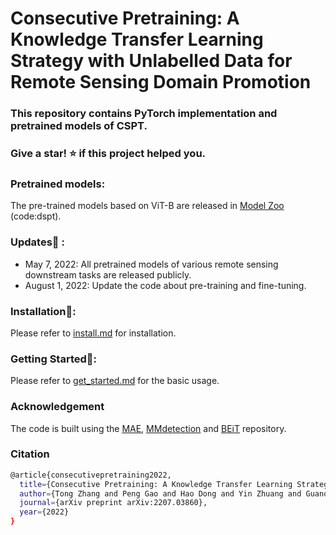 # Consecutive Pretraining: A Knowledge Transfer Learning Strategy with Unlabelled Data for Remote Sensing Domain Promotion


### This repository contains PyTorch implementation and pretrained models of CSPT. 
### Give a star! ⭐️ if this project helped you.



### Pretrained models:
The pre-trained models based on ViT-B are released in [Model Zoo](https://pan.baidu.com/s/1bhxdjjrVk0jWMs7dnXVQWQ) (code:dspt).




### Updates🌟 :
* May 7, 2022: All pretrained models of various remote sensing downstream tasks are released publicly.
* August 1, 2022: Update the code about pre-training and fine-tuning.


### Installation🚀:
Please refer to [install.md](install.md) for installation.

### Getting Started🚀: 
Please refer to [get_started.md](get_started.md) for the basic usage.

### Acknowledgement
The code is built using the [MAE](https://github.com/facebookresearch/mae), [MMdetection](https://github.com/open-mmlab/mmdetection) and [BEiT](https://github.com/microsoft/unilm/tree/master/beit) repository.

### Citation
```bash
@article{consecutivepretraining2022,
  title={Consecutive Pretraining: A Knowledge Transfer Learning Strategy with Relevant Unlabeled Data For Remote Sensing Domain},
  author={Tong Zhang and Peng Gao and Hao Dong and Yin Zhuang and Guanqun Wang and Wei Zhang and He Chen},
  journal={arXiv preprint arXiv:2207.03860},
  year={2022}
}
```
